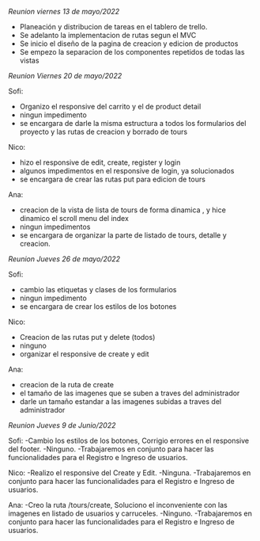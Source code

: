 _Reunion viernes 13 de mayo/2022_

- Planeación y distribucion de tareas en el tablero de trello.
- Se adelanto la implementacion de rutas segun el MVC
- Se inicio el diseño de la pagina de creacion y edicion de productos
- Se empezo la separacion de los componentes repetidos de todas las vistas

_Reunion Viernes 20 de mayo/2022_

Sofi: 
- Organizo el responsive del carrito y el de product detail 
- ningun impedimento
- se encargara de darle la misma estructura a todos los formularios del proyecto y las rutas de creacion y borrado de tours

Nico:
- hizo el responsive de edit, create, register y login
- algunos impedimentos en el responsive de login, ya solucionados
- se encargara de crear las rutas put para edicion de tours

Ana:
- creacion de la vista de lista de tours de forma dinamica , y hice dinamico el scroll menu del index  
- ningun impedimentos
- se encargara de organizar la parte de listado de tours, detalle y creacion. 


_Reunion Jueves 26 de mayo/2022_

Sofi: 
- cambio las etiquetas y clases de los formularios
- ningun impedimento 
- se encargara de crear los estilos de los botones 

Nico:
- Creacion de las rutas put y delete (todos)
- ninguno
- organizar el responsive de create y edit 

Ana:
- creacion de la ruta de create
- el tamaño de las imagenes que se suben a traves del administrador
- darle un tamaño estandar a las imagenes subidas a traves del administrador

_Reunion Jueves 9 de Junio/2022_

Sofi:
-Cambio los estilos de los botones, Corrigio errores en el responsive del footer.
-Ninguno.
-Trabajaremos en conjunto para hacer las funcionalidades para el Registro e Ingreso de usuarios.

Nico:
-Realizo el responsive del Create y Edit.
-Ninguna.
-Trabajaremos en conjunto para hacer las funcionalidades para el Registro e Ingreso de usuarios.

Ana:
-Creo la ruta /tours/create, Soluciono el inconveniente con las imagenes en listado de usuarios y carruceles.
-Ninguno.
-Trabajaremos en conjunto para hacer las funcionalidades para el Registro e Ingreso de usuarios.
